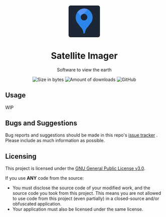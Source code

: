 <p align="center">
<img src="src/logo.png" alt="Satellite Imager logo" width="20%"/>
</p>

<h1 align="center">Satellite Imager</h1>

<p align="center">Software to view the earth</p>

<div align="center">
    <img src="https://img.shields.io/github/languages/code-size/VicLobato/Satellite-Imager?label=Code%20Size" alt="Size in bytes"/>
    <img src="https://img.shields.io/github/downloads/VicLobato/Satellite-Imager/total?label=Downloads" alt="Amount of downloads"/>
    <img alt="GitHub" src="https://img.shields.io/github/license/VicLobato/Satellite-Imager?label=License">
</div>

## Usage
WIP

## Bugs and Suggestions
Bug reports and suggestions should be made in this repo's [issue tracker](https://github.com/VicLobato/Satellite-Imager/issues) . Please include as much information as possible.

## Licensing
This project is licensed under the [GNU General Public License v3.0](https://www.gnu.org/licenses/gpl-3.0.en.html). 

If you use **ANY** code from the source:
- You must disclose the source code of your modified work, and the source code you took from this project. This means you are not allowed to use code from this project (even partially) in a closed-source and/or obfuscated application.
- Your application must also be licensed under the same license.
